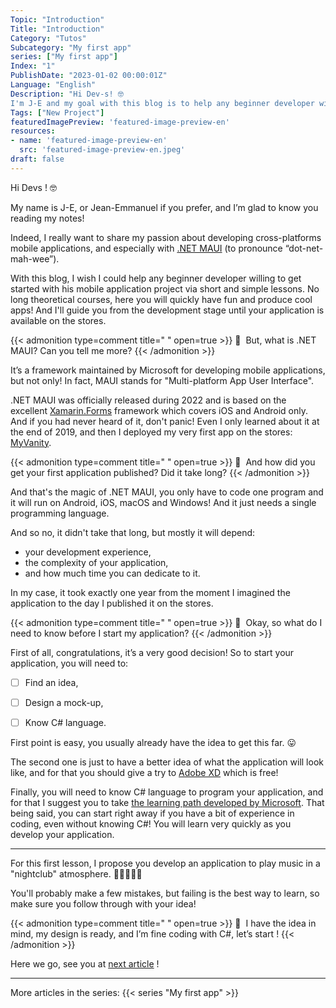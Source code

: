 ```yaml
---
Topic: "Introduction"
Title: "Introduction"
Category: "Tutos"
Subcategory: "My first app"
series: ["My first app"]
Index: "1"
PublishDate: "2023-01-02 00:00:01Z"
Language: "English"
Description: "Hi Dev-s! 🤓
I'm J-E and my goal with this blog is to help any beginner developer willing to get started with his mobile application through very simple lessons. No long theoretical courses, here you will quickly have fun and produce cool apps! And I'll guide you from the development stage until your application is available on the stores."
Tags: ["New Project"]
featuredImagePreview: 'featured-image-preview-en'
resources:
- name: 'featured-image-preview-en'
  src: 'featured-image-preview-en.jpeg'
draft: false
---
```


<!--more-->

Hi Devs ! 🤓



My name is J-E, or Jean-Emmanuel if you prefer, and I’m glad to know you reading my notes!

Indeed, I really want to share my passion about developing cross-platforms mobile applications, and especially with [.NET MAUI](https://learn.microsoft.com/en-us/dotnet/maui/what-is-maui) (to pronounce “dot-net-mah-wee”).

With this blog, I wish I could help any beginner developer willing to get started with his mobile application project via short and simple lessons. No long theoretical courses, here you will quickly have fun and produce cool apps! And I'll guide you from the development stage until your application is available on the stores.




{{< admonition type=comment title="‎ " open=true >}}
🐒‎ ‎ But, what is .NET MAUI? Can you tell me more?
{{< /admonition >}}


It’s a framework maintained by Microsoft for developing mobile applications, but not only! In fact, MAUI stands for "Multi-platform App User Interface".

.NET MAUI was officially released during 2022 and is based on the excellent [Xamarin.Forms](https://learn.microsoft.com/en-us/xamarin/) framework which covers iOS and Android only. And if you had never heard of it, don't panic! Even I only learned about it at the end of 2019, and then I deployed my very first app on the stores: [MyVanity](https://en.myvanity-app.com).




{{< admonition type=comment title="‎ " open=true >}}
🐒‎ ‎ And how did you get your first application published? Did it take long?
{{< /admonition >}}


And that's the magic of .NET MAUI, you only have to code one program and it will run on Android, iOS, macOS and Windows! And it just needs a single programming language.

And so no, it didn't take that long, but mostly it will depend:

* your development experience,
* the complexity of your application,
* and how much time you can dedicate to it.


In my case, it took exactly one year from the moment I imagined the application to the day I published it on the stores.




{{< admonition type=comment title="‎ " open=true >}}
🐒‎ ‎ Okay, so what do I need to know before I start my application?
{{< /admonition >}}


First of all, congratulations, it’s a very good decision! So to start your application, you will need to:

- [ ] Find an idea,
- [ ] Design a mock-up,
- [ ] Know C# language.


First point is easy, you usually already have the idea to get this far. 😛

The second one is just to have a better idea of what the application will look like, and for that you should give a try to [Adobe XD](https://helpx.adobe.com/fr/xd/get-started.html) which is free!

Finally, you will need to know C# language to program your application, and for that I suggest you to take [the learning path developed by Microsoft](https://learn.microsoft.com/en-us/training/paths/csharp-first-steps/). That being said, you can start right away if you have a bit of experience in coding, even without knowing C#! You will learn very quickly as you develop your application.

___
For this first lesson, I propose you develop an application to play music in a "nightclub" atmosphere. 💃🏾🕺🏻🪩

You'll probably make a few mistakes, but failing is the best way to learn, so make sure you follow through with your idea!




{{< admonition type=comment title="‎ " open=true >}}
🐒‎ ‎ I have the idea in mind, my design is ready, and I’m fine coding with C#, let’s start !
{{< /admonition >}}


Here we go, see you at <a href="../3-first-run-of-the-project/">next article</a> !

___
More articles in the series:
{{< series "My first app" >}}
